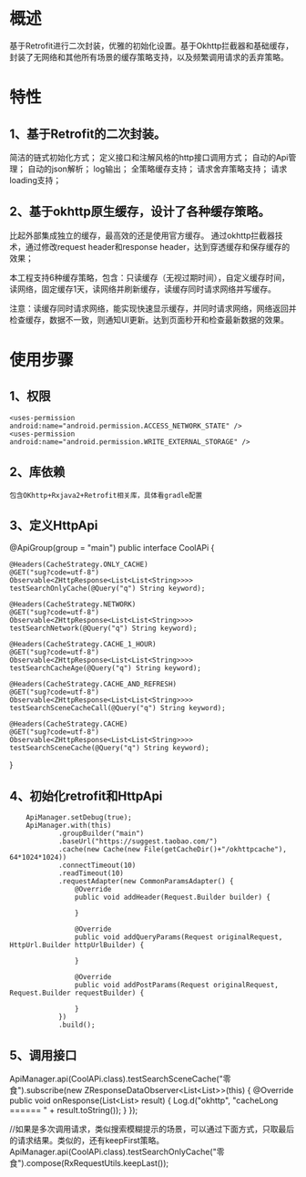 # 概述

基于Retrofit进行二次封装，优雅的初始化设置。基于Okhttp拦截器和基础缓存，封装了无网络和其他所有场景的缓存策略支持，以及频繁调用请求的丢弃策略。

# 特性
  
## 1、基于Retrofit的二次封装。
  
  简洁的链式初始化方式；
  定义接口和注解风格的http接口调用方式；
  自动的Api管理；
  自动的json解析；
  log输出；
  全策略缓存支持；
  请求舍弃策略支持；
  请求loading支持；

## 2、基于okhttp原生缓存，设计了各种缓存策略。

比起外部集成独立的缓存，最高效的还是使用官方缓存。
通过okhttp拦截器技术，通过修改request header和response header，达到穿透缓存和保存缓存的效果；

本工程支持6种缓存策略，包含：只读缓存（无视过期时间），自定义缓存时间，读网络，固定缓存1天，读网络并刷新缓存，读缓存同时请求网络并写缓存。

注意：读缓存同时请求网络，能实现快速显示缓存，并同时请求网络，网络返回并检查缓存，数据不一致，则通知UI更新。达到页面秒开和检查最新数据的效果。

# 使用步骤

## 1、权限

    <uses-permission android:name="android.permission.ACCESS_NETWORK_STATE" />
    <uses-permission android:name="android.permission.WRITE_EXTERNAL_STORAGE" />
    
## 2、库依赖
    
    包含OKhttp+Rxjava2+Retrofit相关库，具体看gradle配置
    
## 3、定义HttpApi

@ApiGroup(group = "main")
public interface CoolAPi {

    @Headers(CacheStrategy.ONLY_CACHE)
    @GET("sug?code=utf-8")
    Observable<ZHttpResponse<List<List<String>>>> testSearchOnlyCache(@Query("q") String keyword);

    @Headers(CacheStrategy.NETWORK)
    @GET("sug?code=utf-8")
    Observable<ZHttpResponse<List<List<String>>>> testSearchNetwork(@Query("q") String keyword);

    @Headers(CacheStrategy.CACHE_1_HOUR)
    @GET("sug?code=utf-8")
    Observable<ZHttpResponse<List<List<String>>>> testSearchCacheAge(@Query("q") String keyword);

    @Headers(CacheStrategy.CACHE_AND_REFRESH)
    @GET("sug?code=utf-8")
    Observable<ZHttpResponse<List<List<String>>>> testSearchSceneCacheCall(@Query("q") String keyword);

    @Headers(CacheStrategy.CACHE)
    @GET("sug?code=utf-8")
    Observable<ZHttpResponse<List<List<String>>>> testSearchSceneCache(@Query("q") String keyword);

}
    
## 4、初始化retrofit和HttpApi

        ApiManager.setDebug(true);
        ApiManager.with(this)
                .groupBuilder("main")
                .baseUrl("https://suggest.taobao.com/")
                .cache(new Cache(new File(getCacheDir()+"/okhttpcache"), 64*1024*1024))
                .connectTimeout(10)
                .readTimeout(10)
                .requestAdapter(new CommonParamsAdapter() {
                    @Override
                    public void addHeader(Request.Builder builder) {

                    }

                    @Override
                    public void addQueryParams(Request originalRequest, HttpUrl.Builder httpUrlBuilder) {

                    }

                    @Override
                    public void addPostParams(Request originalRequest, Request.Builder requestBuilder) {

                    }
                })
                .build();

## 5、调用接口

  ApiManager.api(CoolAPi.class).testSearchSceneCache("零食").subscribe(new ZResponseDataObserver<List<List<String>>>(this) {
            @Override
            public void onResponse(List<List<String>> result) {
                Log.d("okhttp", "cacheLong ====== " + result.toString());
            }
        });
  
   //如果是多次调用请求，类似搜索模糊提示的场景，可以通过下面方式，只取最后的请求结果。类似的，还有keepFirst策略。
   ApiManager.api(CoolAPi.class).testSearchOnlyCache("零食").compose(RxRequestUtils.keepLast());
    
